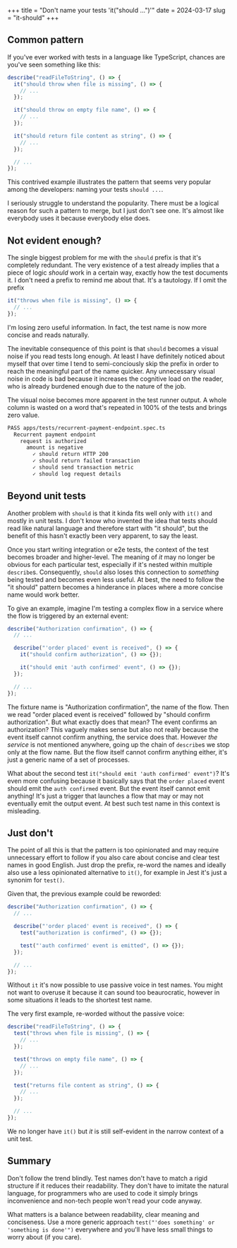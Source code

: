+++
title = "Don't name your tests 'it(\"should ...\")'"
date = 2024-03-17
slug = "it-should"
+++

## Common pattern

If you've ever worked with tests in a language like TypeScript, chances are
you've seen something like this:

```js
describe("readFileToString", () => {
  it("should throw when file is missing", () => {
    // ...
  });

  it("should throw on empty file name", () => {
    // ...
  });

  it("should return file content as string", () => {
    // ...
  });

  // ...
});
```

This contrived example illustrates the pattern that seems very popular among the developers: naming your tests `should ...`.

I seriously struggle to understand the popularity. There must be a logical reason for such a pattern to merge,
but I just don't see one. It's almost like everybody uses it because everybody else does.

## Not evident enough?

The single biggest problem for me with the `should` prefix is that it's completely redundant.
The very existence of a test already implies that a piece of logic _should_ work in a certain way,
exactly how the test documents it. I don't need a prefix to remind me about that. It's a tautology.
If I omit the prefix

```js
it("throws when file is missing", () => {
  // ...
});
```

I'm losing zero useful information. In fact, the test name is now more concise and reads naturally.

The inevitable consequence of this point is that `should` becomes a visual noise if you read tests long enough. At least I
have definitely noticed about myself that over time I tend to semi-conciously skip the prefix in order to reach the meaningful
part of the name quicker. Any unnecessary visual noise in code is bad because it increases the cognitive load on the reader,
who is already burdened enough due to the nature of the job.

The visual noise becomes more apparent in the test runner output. A whole column is wasted on a word that's repeated in 100% of the tests
and brings zero value.

```sh
PASS apps/tests/recurrent-payment-endpoint.spec.ts
  Recurrent payment endpoint
    request is authorized
      amount is negative
        ✓ should return HTTP 200
        ✓ should return failed transaction
        ✓ should send transaction metric
        ✓ should log request details
```

## Beyond unit tests

Another problem with `should` is that it kinda fits well only with `it()` and mostly in unit tests. I don't know who invented
the idea that tests should read like natural language and therefore start with "it should", but the benefit of this hasn't
exactly been very apparent, to say the least.

Once you start writing integration or e2e tests, the context of the test becomes broader and higher-level. The meaning
of _it_ may no longer be obvious for each particular test, especially if it's nested within multiple `describe`s. Consequently,
`should` also loses this connection to _something_ being tested and becomes even less useful. At best, the need to follow the "it should" pattern becomes a hinderance in places where a more concise name would work better.

To give an example, imagine I'm testing a complex flow in a service where the flow is triggered by an external event:

```js
describe("Authorization confirmation", () => {
  // ...

  describe("'order placed' event is received", () => {
    it("should confirm authorization", () => {});

    it("should emit 'auth confirmed' event", () => {});
  });

  // ...
});
```

The fixture name is "Authorization confirmation", the name of the flow. Then we read "order placed event is received" followed by
"should confirm authorization". But what exactly does that mean? The event confirms an authorization? This vaguely makes sense but also not really because the event itself cannot confirm anything, the service does that. However _the service_ is not mentioned anywhere, going up the chain of `describe`s we stop only at the flow name. But the flow itself cannot confirm anything either, it's just a generic name of a set of
processes.

What about the second test `it("should emit 'auth confirmed' event")`? It's even more confusing because it basically says that the `order placed` event should emit the `auth confirmed` event. But the event itself cannot emit anything! It's just a trigger that launches a flow that may or may not eventually emit the output event. At best such test name in this context is misleading.

## Just don't

The point of all this is that the pattern is too opinionated and may require unnecessary effort to follow if you also care about concise and clear test names in good English. Just drop the prefix, re-word the names and ideally also use a less opinionated alternative to `it()`, for example in Jest it's just a synonim for `test()`.

Given that, the previous example could be reworded:

```js
describe("Authorization confirmation", () => {
  // ...

  describe("'order placed' event is received", () => {
    test("authorization is confirmed", () => {});

    test("'auth confirmed' event is emitted", () => {});
  });

  // ...
});
```

Without `it` it's now possible to use passive voice in test names. You might not want to overuse it
because it can sound too beaurocratic, however in some situations it leads to the shortest test name.

The very first example, re-worded without the passive voice:

```js
describe("readFileToString", () => {
  test("throws when file is missing", () => {
    // ...
  });

  test("throws on empty file name", () => {
    // ...
  });

  test("returns file content as string", () => {
    // ...
  });

  // ...
});
```

We no longer have `it()` but _it_ is still self-evident in the narrow context of a unit test.

## Summary

Don't follow the trend blindly. Test names don't have to match a rigid structure if it reduces
their readability. They don't have to imitate the natural language, for programmers who are used to code
it simply brings inconvenience and non-tech people won't read your code anyway.

What matters is a balance between readability, clear meaning and conciseness. Use a more generic approach `test("'does something' or 'something is done'")` everywhere and you'll have less small things to worry about (if you care).
